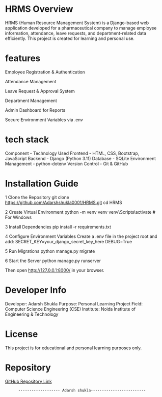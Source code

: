 # HRMS Overview

HRMS (Human Resource Management System) is a Django-based web application developed for a pharmaceutical company to manage employee information, attendance, leave requests, and department-related data efficiently.
This project is created for learning and personal use.

# features

 Employee Registration & Authentication

 Attendance Management

 Leave Request & Approval System

 Department Management

Admin Dashboard for Reports

 Secure Environment Variables via .env

# tech stack

Component -	Technology Used
Frontend  - HTML, CSS, Bootstrap, JavaScript
Backend -	Django (Python 3.11)
Database -	SQLite
Environment Management - python-dotenv
Version Control - Git & GitHub

# Installation Guide
1️ Clone the Repository
    git clone https://github.com/Adarshshukla0001/HRMS.git
    cd HRMS

2️ Create Virtual Environment
    python -m venv venv
    venv\Scripts\activate   # For Windows


3️ Install Dependencies
    pip install -r requirements.txt

4️ Configure Environment Variables
   Create a .env file in the project root and add:
   SECRET_KEY=your_django_secret_key_here
   DEBUG=True

5️ Run Migrations
    python manage.py migrate

6️ Start the Server
    python manage.py runserver


Then open  http://127.0.0.1:8000/ in your browser.

# Developer Info

 Developer: Adarsh Shukla
 Purpose: Personal Learning Project
 Field: Computer Science Engineering (CSE)
 Institute: Noida Institute of Engineering & Technology

# License

This project is for educational and personal learning purposes only.

# Repository

[GitHub Repository Link](https://github.com/Adarshshukla0001/HRMS)


          ------------------- Adarsh shukla-------------------------